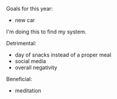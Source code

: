 Goals for this year:
- new car 





I'm doing this to find my system. 

Detrimental:
- day of snacks instead of a proper meal
- social media
- overall negativity

Beneficial:
- meditation